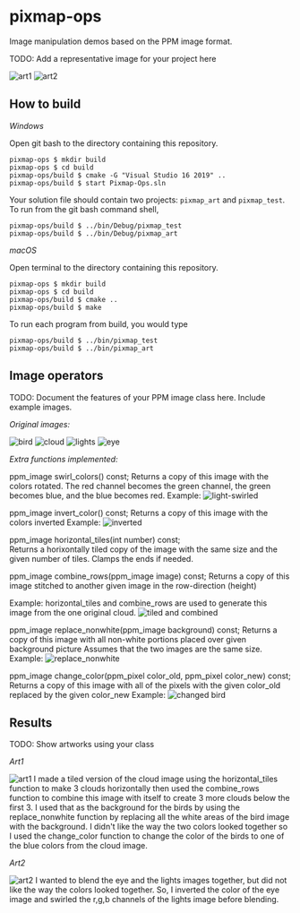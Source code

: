 # pixmap-ops

Image manipulation demos based on the PPM image format.

TODO: Add a representative image for your project here

![art1](https://github.com/shaili-regmi/pixmap-ops/blob/main/art1-birds-and-tiled-clouds.ppm)
![art2](https://github.com/shaili-regmi/pixmap-ops/blob/main/art2-eyelights-invert-swirl-blend-0.6.ppm)

## How to build

*Windows*

Open git bash to the directory containing this repository.

```
pixmap-ops $ mkdir build
pixmap-ops $ cd build
pixmap-ops/build $ cmake -G "Visual Studio 16 2019" ..
pixmap-ops/build $ start Pixmap-Ops.sln
```

Your solution file should contain two projects: `pixmap_art` and `pixmap_test`.
To run from the git bash command shell, 

```
pixmap-ops/build $ ../bin/Debug/pixmap_test
pixmap-ops/build $ ../bin/Debug/pixmap_art
```

*macOS*

Open terminal to the directory containing this repository.

```
pixmap-ops $ mkdir build
pixmap-ops $ cd build
pixmap-ops/build $ cmake ..
pixmap-ops/build $ make
```

To run each program from build, you would type

```
pixmap-ops/build $ ../bin/pixmap_test
pixmap-ops/build $ ../bin/pixmap_art
```

## Image operators

TODO: Document the features of your PPM image class here. Include example images.

*Original images:*

![bird](https://github.com/shaili-regmi/pixmap-ops/blob/main/birds-ascii.ppm)
![cloud](https://github.com/shaili-regmi/pixmap-ops/blob/main/cloud-ascii.ppm)
![lights](https://github.com/shaili-regmi/pixmap-ops/blob/main/lights-ascii.ppm)
![eye](https://github.com/shaili-regmi/pixmap-ops/blob/main/eye-ascii.ppm)

*Extra functions implemented:*

ppm_image swirl_colors() const;
Returns a copy of this image with the colors rotated. 
The red channel becomes the green channel, the green becomes blue, and the blue becomes red.
Example: 
![light-swirled](https://github.com/shaili-regmi/pixmap-ops/blob/main/swirl.ppm)   

ppm_image invert_color() const;
Returns a copy of this image with the colors inverted
Example:
![inverted](https://github.com/shaili-regmi/pixmap-ops/blob/main/inverted.ppm)  

ppm_image horizontal_tiles(int number) const;    
Returns a horixontally tiled copy of the image with the same size and the given number of tiles.
Clamps the ends if needed.

ppm_image combine_rows(ppm_image image) const;
Returns a copy of this image stitched to another given image in the row-direction (height)
     
Example: horizontal_tiles and combine_rows are used to generate this image from the one original cloud.
![tiled and combined](https://github.com/shaili-regmi/pixmap-ops/blob/main/tiled-bckgrnd.ppm)
     
ppm_image replace_nonwhite(ppm_image background) const;
Returns a copy of this image with all non-white portions placed over given background picture
Assumes that the two images are the same size.
Example:
![replace_nonwhite](https://github.com/shaili-regmi/pixmap-ops/blob/main/replace_nonwhite.ppm)
    
ppm_image change_color(ppm_pixel color_old, ppm_pixel color_new) const;
Returns a copy of this image with all of the pixels with the given color_old replaced by the given color_new
Example:
![changed bird](https://github.com/shaili-regmi/pixmap-ops/blob/main/changed-bird.ppm)
  
## Results

TODO: Show artworks using your class

*Art1*

![art1](https://github.com/shaili-regmi/pixmap-ops/blob/main/art1-birds-and-tiled-clouds.ppm)
I made a tiled version of the cloud image using the horizontal_tiles function to make 3 clouds horizontally then used the
combine_rows function to combine this image with itself to create 3 more clouds below the first 3. 
I used that as the background for the birds by using the replace_nonwhite function by replacing all the
white areas of the bird image with the background. I didn't like the way the two colors looked together so 
I used the change_color function to change the color of the birds to one of the blue colors from the cloud image.

*Art2*

![art2](https://github.com/shaili-regmi/pixmap-ops/blob/main/art2-eyelights-invert-swirl-blend-0.6.ppm)
I wanted to blend the eye and the lights images together, but did not like the way the colors looked together. 
So, I inverted the color of the eye image and swirled the r,g,b channels of the lights image before blending.

